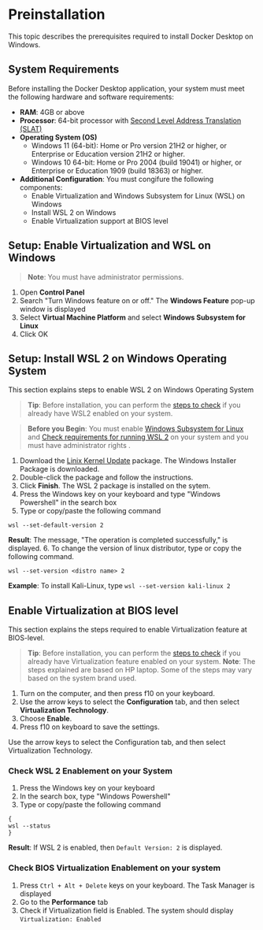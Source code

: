 # Preinstallation
This topic describes the prerequisites required to install Docker Desktop on Windows.
## System Requirements
Before installing the Docker Desktop application, your system must meet the following hardware and software requirements:
- **RAM**: 4GB or above
- **Processor**: 64-bit processor with [Second Level Address Translation (SLAT)](https://en.wikipedia.org/wiki/Second_Level_Address_Translation)
- **Operating System (OS)**
  - Windows 11 (64-bit): Home or Pro version 21H2 or higher, or Enterprise or Education version 21H2 or higher.
  - Windows 10 64-bit: Home or Pro 2004 (build 19041) or higher, or Enterprise or Education 1909 (build 18363) or higher.
- **Additional Configuration**: You must congifure the following components:
  - Enable Virtualization and Windows Subsystem for Linux (WSL) on Windows
  - Install WSL 2 on Windows
  - Enable Virtualization support at BIOS level

## Setup: Enable Virtualization and WSL on Windows
> **Note**: You must have administrator permissions.
1. Open **Control Panel**
2. Search "Turn Windows feature on or off." The **Windows Feature** pop-up window is displayed
3. Select **Virtual Machine Platform** and select **Windows Subsystem for Linux**
4. Click OK

## Setup: Install WSL 2 on Windows Operating System
This section explains steps to enable WSL 2 on Windows Operating System
> **Tip**: Before installation, you can perform the [steps to check](#check-wsl-2-enablement-on-your-system) if you already have WSL2 enabled on your system.

> **Before you Begin**: You must enable [Windows Subsystem for Linux](https://docs.microsoft.com/en-us/windows/wsl/install-manual#step-1---enable-the-windows-subsystem-for-linux) and [Check requirements for running WSL 2](https://docs.microsoft.com/en-us/windows/wsl/install-manual#step-2---check-requirements-for-running-wsl-2) on your system and you must have administrator rights .
1. Download the [Linix Kernel Update](https://wslstorestorage.blob.core.windows.net/wslblob/wsl_update_x64.msi) package. The Windows Installer Package is downloaded. 
2. Double-click the package and follow the instructions.
3. Click **Finish**. The WSL 2 package is installed on the sytem.
4. Press the Windows key on your keyboard and type "Windows Powershell" in the search box
5. Type or copy/paste the following command
  ```
  wsl --set-default-version 2
  ```
**Result**: The message, "The operation is completed successfully," is displayed.
6. To change the version of linux distributor, type or copy the following command.
   ```
   wsl --set-version <distro name> 2
   ```
 **Example**: To install Kali-Linux, type `wsl --set-version kali-linux 2`
## Enable Virtualization at BIOS level
This section explains the steps required to enable Virtualization feature at BIOS-level.
> **Tip**: Before installation, you can perform the [steps to check](#check-bios-virtualizatio-enablement-on-your-system) if you already have Virtualization feature enabled on your system.
> **Note**: The steps explained are based on HP laptop. Some of the steps may vary based on the system brand used.
1. Turn on the computer, and then press f10 on your keyboard.
2. Use the arrow keys to select the **Configuration** tab, and then select **Virtualization Technology**.
3. Choose **Enable**.
4. Press f10 on keyboard to save the settings.

Use the arrow keys to select the Configuration tab, and then select Virtualization Technology.
### Check WSL 2 Enablement on your System
1. Press the Windows key on your keyboard
2. In the search box, type "Windows Powershell"
3. Type or copy/paste the following command
```
{
wsl --status
}
```
**Result**: If WSL 2 is enabled, then `Default Version: 2` is displayed.

### Check BIOS Virtualization Enablement on your system
1. Press `Ctrl + Alt + Delete` keys on your keyboard. The Task Manager is displayed
2. Go to the **Performance** tab
3. Check if Virtualization field is Enabled. The system should display `Virtualization: Enabled`
